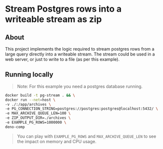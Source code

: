# Stream Postgres rows into a writeable stream as zip

## About

This project implements the logic required to stream postgres rows from a large
query directly into a writeable stream. The stream could be used in a web
server, or just to write to a file (as per this example).

## Running locally

> Note: For this example you need a postgres database running.

```bash
docker build -t pg-stream . && \
docker run --net=host \
-v ./:/app/archives \
-e PG_CONNECTION_STRING=postgres://postgres:postgres@localhost:5432/ \
-e MAX_ARCHIVE_QUEUE_LEN=100 \
-e ZIP_OUTPUT_DIR=./archives \
-e EXAMPLE_PG_ROWS=1000000 \
deno-comp
```

> You can play with `EXAMPLE_PG_ROWS` and `MAX_ARCHIVE_QUEUE_LEN` to see the
> impact on memory and CPU usage.
